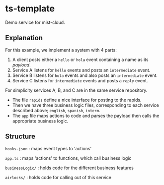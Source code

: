 # ts-template

Demo service for mist-cloud. 

## Explanation

For this example, we implement a system with 4 parts:

1. A client posts either a `hello` or `hola` event containing a name as its _payload_.
2. Service A listens for `hello` events and posts an `intermediate` event.
3. Service B listens for `hola` events and also posts an `intermediate` event.
4. Service C listens for `intermediate` events and posts a `reply` event.

For simplicity services A, B, and C are in the same service repository. 

* The file `rapids` define a nice interface for posting to the rapids.
* Then we have three business logic files, corresponding to each service described above; `english`, `spanish`, `interm`.
* The `app` file maps actions to code and parses the payload then calls the appropriate business logic.

## Structure

`hooks.json` 
: maps event types to 'actions'

`app.ts`
: maps 'actions' to functions, which call business logic

`businessLogic/` 
: holds code for the different business features

`airlocks/` 
: holds code for calling out of this service